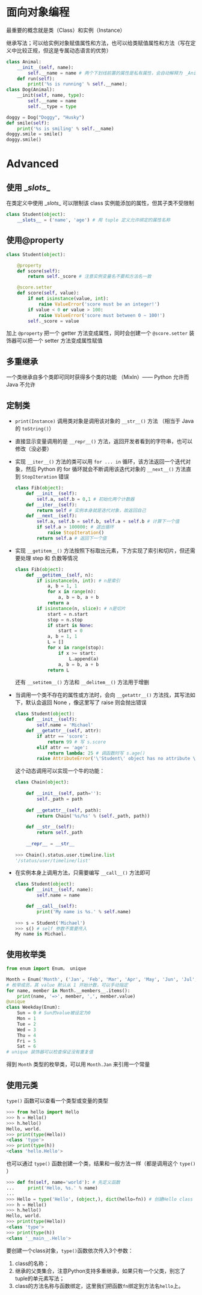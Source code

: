 # 面向对象编程

最重要的概念就是类（Class）和实例（Instance）

继承写法；可以给实例对象赋值属性和方法，也可以给类赋值属性和方法（写在定义中比较正规，但这是专属动态语言的优势）

```python
class Animal:
    __init__(self, name):
        self.__name = name # 两个下划线前置的属性是私有属性，会自动解释为 _Animal__name，实际上还是能访问
    def run(self):
        print('%s is running' % self.__name);
class Dog(Animal):
	__init(self, name, type):
        self.__name = name
        self.__type = type

doggy = Dog("Doggy", "Husky")
def smile(self):
    print('%s is smiling' % self.__name)
doggy.smile = smile()
doggy.smile()
```

# Advanced

## 使用 \__slots__

在类定义中使用 \__slots__ 可以限制该 class 实例能添加的属性，但其子类不受限制

```python
class Student(object):
    __slots__ = ('name', 'age') # 用 tuple 定义允许绑定的属性名称
```

## 使用@property

```python
class Student(object):

    @property
    def score(self):
        return self._score # 注意实例变量名不要和方法名一致

    @score.setter
    def score(self, value):
        if not isinstance(value, int):
            raise ValueError('score must be an integer!')
        if value < 0 or value > 100:
            raise ValueError('score must between 0 ~ 100!')
        self._score = value
```

加上 `@property` 把一个 getter 方法变成属性，同时会创建一个 `@score.setter` 装饰器可以把一个 setter 方法变成属性赋值

## 多重继承

一个类继承自多个类即可同时获得多个类的功能 （MixIn）—— Python 允许而 Java 不允许

## 定制类

- `print(Instance)` 调用类对象是调用该对象的 `__str__()` 方法 （相当于 Java 的 `toString()`）

- 直接显示变量调用的是 `__repr__()` 方法，返回开发者看到的字符串，也可以修改（没必要）

- 实现 `__iter__()` 方法的类可以用 `for ... in` 循环，该方法返回一个迭代对象，然后 Python 的 for 循环就会不断调用该迭代对象的 `__next__()` 方法直到 `StopIteration` 错误

  ```python
  class Fib(object):
      def __init__(self):
          self.a, self.b = 0,1 # 初始化两个计数器
      def __iter__(self):
          return self # 实例本身就是迭代对象，故返回自己
      def __next__(self):
          self.a, self.b = self.b, self.a + self.b # 计算下一个值
          if self.a > 100000: # 退出循环
              raise StopIteration()
          return self.a # 返回下一个值
  ```

- 实现 `__getitem__()` 方法按照下标取出元素，下方实现了索引和切片，但还需要处理 step 和 负数等情况

  ```python
  class Fib(object):
      def __getitem__(self, n):
          if isinstance(n, int): # n是索引
              a, b = 1, 1
              for x in range(n):
                  a, b = b, a + b
              return a
          if isinstance(n, slice): # n是切片
              start = n.start
              stop = n.stop
              if start is None:
                  start = 0
              a, b = 1, 1
              L = []
              for x in range(stop):
                  if x >= start:
                      L.append(a)
                  a, b = b, a + b
              return L
  ```

  还有 `__setitem__()` 方法和 `__delitem__()` 方法用于增删

- 当调用一个类不存在的属性或方法时，会向 `__getattr__()` 方法找，其写法如下，默认会返回 None ，像这里写了 raise 则会抛出错误

  ```python
  class Student(object):
      def __init__(self):
          self.name = 'Michael'
      def __getattr__(self, attr):
          if attr == 'score':
              return 99 # 写 s.score
          elif attr == 'age':
              return lambda: 25 # 调函数时写 s.age()
          raise AttributeError('\'Student\' object has no attribute \'%s\'' % attr)
  ```

  这个动态调用可以实现一个牛的功能：

  ```python
  class Chain(object):
      
      def __init__(self, path=''):
          self._path = path
      
      def __getattr__(self, path):
          return Chain('%s/%s' % (self._path, path))
      
      def __str__(self):
          return self._path
      
      __repr__ = __str__
      
  >>> Chain().status.user.timeline.list
  '/status/user/timeline/list'
  ```

- 在实例本身上调用方法，只需要编写 `__call__()` 方法即可

  ```python
  class Student(object):
      def __init__(self, name):
          self.name = name
  
      def __call__(self):
          print('My name is %s.' % self.name)
      
  >>> s = Student('Michael')
  >>> s() # self 参数不需要传入
  My name is Michael.
  ```

## 使用枚举类

```python
from enum import Enum， unique

Month = Enum('Month', ('Jan', 'Feb', 'Mar', 'Apr', 'May', 'Jun', 'Jul', 'Aug', 'Sep', 'Oct', 'Nov', 'Dec'))
# 枚举成员，其 value 默认从 1 开始计数，可以手动指定
for name, member in Month.__members__.items():
    print(name, '=>', member, ',', member.value)
@unique
class Weekday(Enum):
    Sun = 0 # Sun的value被设定为0
    Mon = 1
    Tue = 2
    Wed = 3
    Thu = 4
    Fri = 5
    Sat = 6
# unique 装饰器可以检查保证没有重复值
```

得到 `Month` 类型的枚举类，可以用 `Month.Jan` 来引用一个常量

## 使用元类

`type()` 函数可以查看一个类型或变量的类型

```python
>>> from hello import Hello
>>> h = Hello()
>>> h.hello()
Hello, world.
>>> print(type(Hello))
<class 'type'>
>>> print(type(h))
<class 'hello.Hello'>
```

也可以通过 `type()` 函数创建一个类，结果和一般方法一样（都是调用这个 `type()` ）

```python
>>> def fn(self, name='world'): # 先定义函数
...     print('Hello, %s.' % name)
...
>>> Hello = type('Hello', (object,), dict(hello=fn)) # 创建Hello class
>>> h = Hello()
>>> h.hello()
Hello, world.
>>> print(type(Hello))
<class 'type'>
>>> print(type(h))
<class '__main__.Hello'>
```

要创建一个class对象，`type()`函数依次传入3个参数：

1. class的名称；
2. 继承的父类集合，注意Python支持多重继承，如果只有一个父类，别忘了tuple的单元素写法；
3. class的方法名称与函数绑定，这里我们把函数`fn`绑定到方法名`hello`上。

